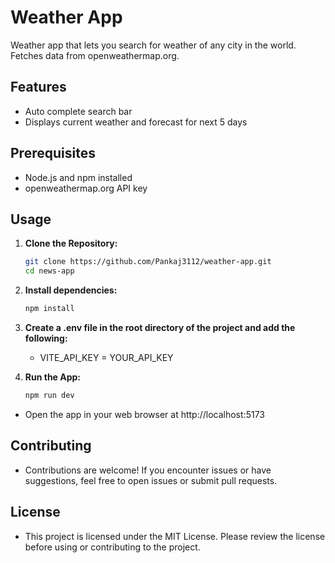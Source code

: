 # Weather App

Weather app that lets you search for weather of any city in the world. Fetches data from openweathermap.org.

## Features

- Auto complete search bar
- Displays current weather and forecast for next 5 days

## Prerequisites

- Node.js and npm installed
- openweathermap.org API key

## Usage

1. **Clone the Repository:**
   ```bash
   git clone https://github.com/Pankaj3112/weather-app.git
   cd news-app
   ```

2. **Install dependencies:**
   ```bash
   npm install
   ```
3. **Create a .env file in the root directory of the project and add the following:**
   - VITE_API_KEY = YOUR_API_KEY

4. **Run the App:**
   ```bash
   npm run dev
   ```

- Open the app in your web browser at http://localhost:5173

## Contributing

- Contributions are welcome! If you encounter issues or have suggestions, feel free to open issues or submit pull requests.

## License

- This project is licensed under the MIT License. Please review the license before using or contributing to the project.